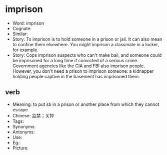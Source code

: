 # imprison

- Word: imprison
- Cognate: 
- Similar: 
- Story: To imprison is to hold someone in a prison or jail. It can also mean to confine them elsewhere. You might imprison a classmate in a locker, for example.
- Story: Cops imprison suspects who can't make bail, and someone could be imprisoned for a long time if convicted of a serious crime. Government agencies like the CIA and FBI also imprison people. However, you don't need a prison to imprison someone: a kidnapper holding people captive in the basement has imprisoned them.

## verb

- Meaning: to put sb in a prison or another place from which they cannot escape
- Chinese: 监禁；关押
- Tags: 
- Synonyms: 
- Antonyms: 
- Use: 
- Eg.: 
- Picture: 

